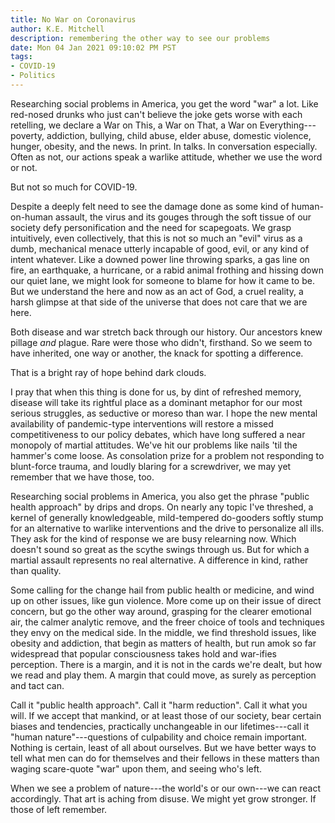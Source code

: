 ```yaml
---
title: No War on Coronavirus
author: K.E. Mitchell
description: remembering the other way to see our problems
date: Mon 04 Jan 2021 09:10:02 PM PST
tags:
- COVID-19
- Politics
---
```


Researching social problems in America, you get the word "war" a lot.  Like red-nosed drunks who just can't believe the joke gets worse with each retelling, we declare a War on This, a War on That, a War on Everything---poverty, addiction, bullying, child abuse, elder abuse, domestic violence, hunger, obesity, and the news.  In print.  In talks.  In conversation especially.  Often as not, our actions speak a warlike attitude, whether we use the word or not.

But not so much for COVID-19.

Despite a deeply felt need to see the damage done as some kind of human-on-human assault, the virus and its gouges through the soft tissue of our society defy personification and the need for scapegoats.  We grasp intuitively, even collectively, that this is not so much an "evil" virus as a dumb, mechanical menace utterly incapable of good, evil, or any kind of intent whatever.  Like a downed power line throwing sparks, a gas line on fire, an earthquake, a hurricane, or a rabid animal frothing and hissing down our quiet lane, we might look for someone to blame for how it came to be.  But we understand the here and now as an act of God, a cruel reality, a harsh glimpse at that side of the universe that does not care that we are here.

Both disease and war stretch back through our history.  Our ancestors knew pillage _and_ plague.  Rare were those who didn't, firsthand.  So we seem to have inherited, one way or another, the knack for spotting a difference.

That is a bright ray of hope behind dark clouds.

I pray that when this thing is done for us, by dint of refreshed memory, disease will take its rightful place as a dominant metaphor for our most serious struggles, as seductive or moreso than war.  I hope the new mental availability of pandemic-type interventions will restore a missed competitiveness to our policy debates, which have long suffered a near monopoly of martial attitudes.  We've hit our problems like nails 'til the hammer's come loose.  As consolation prize for a problem not responding to blunt-force trauma, and loudly blaring for a screwdriver, we may yet remember that we have those, too.

Researching social problems in America, you also get the phrase "public health approach" by drips and drops.  On nearly any topic I've threshed, a kernel of generally knowledgeable, mild-tempered do-gooders softly stump for an alternative to warlike interventions and the drive to personalize all ills.  They ask for the kind of response we are busy relearning now.  Which doesn't sound so great as the scythe swings through us.  But for which a martial assault represents no real alternative.  A difference in kind, rather than quality.

Some calling for the change hail from public health or medicine, and wind up on other issues, like gun violence.  More come up on their issue of direct concern, but go the other way around, grasping for the clearer emotional air, the calmer analytic remove, and the freer choice of tools and techniques they envy on the medical side.  In the middle, we find threshold issues, like obesity and addiction, that begin as matters of health, but run amok so far widespread that popular consciousness takes hold and war-ifies perception.  There is a margin, and it is not in the cards we're dealt, but how we read and play them.  A margin that could move, as surely as perception and tact can.

Call it "public health approach".  Call it "harm reduction".  Call it what you will.  If we accept that mankind, or at least those of our society, bear certain biases and tendencies, practically unchangeable in our lifetimes---call it "human nature"---questions of culpability and choice remain important.  Nothing is certain, least of all about ourselves.  But we have better ways to tell what men can do for themselves and their fellows in these matters than waging scare-quote "war" upon them, and seeing who's left.

When we see a problem of nature---the world's or our own---we can react accordingly.  That art is aching from disuse.  We might yet grow stronger.  If those of left remember.
